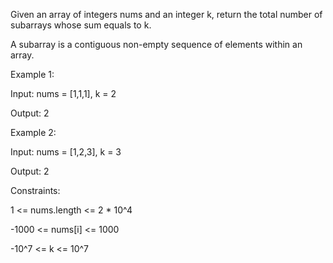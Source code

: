 Given an array of integers nums and an integer k, return the total number of subarrays whose sum equals to k.

A subarray is a contiguous non-empty sequence of elements within an array.

 

Example 1:

Input: nums = [1,1,1], k = 2

Output: 2

Example 2:

Input: nums = [1,2,3], k = 3

Output: 2
 

Constraints:

1 <= nums.length <= 2 * 10^4

-1000 <= nums[i] <= 1000

-10^7 <= k <= 10^7
